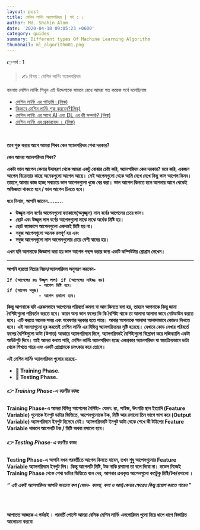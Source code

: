 ```yaml
---
layout: post
title: মেশিন লার্নিং অ্যালগরিদম | পর্ব : ১  
author: Md. Shahin Alom
date: '2020-04-18 09:05:23 +0600'
category: guides
summary: Different types Of Machine Learning Algorithm
thumbnail: ml_algorithm01.png
---
```


👉পর্ব : 1
> ✍ বিষয় : মেশিন লার্নিং অ্যালগরিদম


<p> বাংলায় মেশিন লার্নিং শিখুন এই উদ্দেশ্যকে সামনে রেখে আমরা গত কয়েক পর্বে বলেছিলাম  <p>
<ul>
  <li> <a href="https://jahidme.github.io/banglablog/ML%20basic/2019-07-07-ml_basic-ml_landscape/" >মেশিন লার্নিং এর পটভূমি।(লিঙ্ক)</a> </li>
  <li> <a href="https://jahidme.github.io/banglablog/foundation-part_one/" >কিভাবে মেশিন লার্নিং শুরু করবেন?(লিঙ্ক)</a> </li>
  <li> <a href="https://jahidme.github.io/banglablog/ML%20basic/2019-07-21-ml_basic_AI-ML-DL/" >মেশিন লার্নিং এর সাথে AI এবং DL এর কী সম্পর্ক? (লিঙ্ক)</a> </li>
  <li> <a href="https://jahidme.github.io/banglablog/ML%20basic/2019-08-21-ml_basic_classification/" >মেশিন লার্নিং এর প্রকারভেদ । (লিঙ্ক)</a>   </li>  
</ul>       



<br>
<b>

<p> <b>তবে শুরু করার আগে আমরা শিখব কেন অ্যালগরিদম শেখা দরকার?  </b></p>
<p> <b> কেন আমরা অ্যালগরিদম শিখব?</b></p>
  

<p>
একটা ভাল আপেল কেনার উদাহরণ থেকে আমরা একটু বোঝার চেষ্টা করি, অ্যালগরিদম কেন দরকার? মনে করি, একজন আপেল বিক্রেতার কাছে অনেকগুলো আপেল আছে। সেই আপেলগুলো থেকে আমি দেখে দেখে কিছু ভাল আপেল কিনব। তাহলে,আমার কাজ হচ্ছে সবচেয়ে ভাল আপেলগুলো খুজে বের করা।  ভাল আপেল কিনতে হলে আপনার আগে থেকেই অভিজ্ঞতা থাকতে হবে / ভাল আপেল চিনতে হবে। </p>


<p> <b> ধরে নিলাম, আপনি জানেন.........</b></p>
<ul>
    <li>উজ্জ্বল লাল বর্ণের আপেলগুলো ফ্যাকাসে(অনুজ্জ্বল) লাল বর্নের আপেলের চেয়ে ভাল।</li>
    <li>ছোট এবং উজ্জ্বল লাল বর্ণের আপেলগুলো মাঝে মাঝে অর্ধেক মিষ্টি হয়।</li>
    <li>ছোট ফ্যাকাসে আপেলগুলো একদমই মিষ্টি হয় না।</li>
    <li>সবুজ আপেলগুলো অনেক রসপূর্ণ হয় এবং</li>
    <li>সবুজ আপেলগুলো লাল আপেলগুলোর চেয়ে বেশী স্বাদের হয়।</li>
</ul>

<p>এখন যদি আপনাকে জিজ্ঞাসা করা হয় ভাল আপেল পছন্দ করার জন্য একটি কম্পিউটার প্রোগ্রাম লেখেন। <hr>
আপনি হয়তো নিচের নিয়ম/অ্যালগরিদম অনুসরণ করবেন-</p>

```
If (আপেলের রংঃ উজ্জ্বল লাল) if (আপেলের সাইজঃ বড়)
            - আপেল মিষ্টি হবে।
if (আপেল সবুজ)
            - আপেল রসালো হবে।
```

<p>কিন্তু আপনাকে যদি এরকমভাবে আপেলের পরিবর্তে কমলা বা আম কিনতে বলা হয়, তাহলে আপনাকে কিন্তু জানা বৈশিষ্ট্যগুলো পরিবর্তন করতে হবে। কারন অন্য ভাল ফলের কি কি বৈশিষ্ট্য থাকে তা আলাদা আলাদা ভাবে নোটডাউন করতে হবে। এটি করতে অনেক সময় এবং গবেষণার দরকার হতে পারে। আবার আপনাকে আলাদা আলাদাভাবে কোডও লিখতে হবে।
এই সমস্যাগুলো দূর করতেই মেশিন লার্নিং এর বিভিন্ন অ্যালগরিদমের সৃষ্টি হয়েছে। যেখানে কোড লেখার পরিবর্তে ফলের বৈশিষ্টগুলো ডাটা (উপাত্ত) আকারে অ্যালগরিদমে দিলে, অ্যালগরিদমই বৈশিষ্ট্যগুলো বিশ্লেষণ করে লজিক্যালি একটা আউটপুট দিবে।
তাই আমরা বলতে পারি, মেশিন লার্নিং অ্যালগরিদম হচ্ছে একপ্রকার অ্যালগরিদম যা স্বয়ংক্রিয়ভাবে ডাটা থেকে শিখতে পারে এবং একটি প্রোগ্রামকে চমৎকার করে তোলে। </p>





<p> <b> এই মেশিন লার্নিং অ্যালগরিদম গুলোর রয়েছে-</b></p>
<ul>
    <li>	Training Phase.</li>
    <li>	Testing Phase.</li>
</ul>


<h5> 👉 Training Phase-এ করনীয় কাজ: </h5>
<p>
Training Phase-এ আমরা বিভিন্ন আপেলের বৈশিষ্ট্য- যেমন: রং, সাইজ, উৎপত্তি স্থান ইত্যাদি (Feature Variable) গুলোকে ইনপুট ডাটার ভিত্তিতে, আপেলগুলোকে টক, মিষ্টি আর রসালো তিন ভাগে ভাগ করে (Output Variable) অ্যালগরিদমে ইনপুট হিসেবে দেই। অ্যালগরিদমটি ইনপুট ডাটা থেকে শেখে কী টাইপের Feature Variable থাকলে আপেলটি টক / মিষ্টি অথবা রসালো হবে। </p>


<h5> 👉 Testing Phase-এ করণীয় কাজ: </h5>
<p>
Testing Phase-এ আপনি যখন পরবর্তীতে আপেল কিনতে যাবেন, তখন শুধু আপেলগুলোর Feature Variable অ্যালগরিদমে ইনপুট দিব। কিন্তু আপেলটি মিষ্টি, টক নাকি রসালো তা বলে দিবো না। মডেল নিজেই Training Phase থেকে শেখা ডাটার ভিত্তিতে বলে দেয়, আপনার ক্রয়কৃত আপেলগুলো কতটুকু মিষ্টি/টক/রসালো ।
 </p>


<b><i> “ এই একই অ্যালগরিদম আপনি অন্যান্য ফল (যেমন- কমলা, কলা ও আম)কেনার ক্ষেত্রেও কিন্তু  প্রয়োগ করতে পারেন ” </i></b>


<br>
<br>
<p> আপাতত আজকে এ পর্যন্তই । পরবর্তী  পোস্টে আমরা বেসিক মেশিন লার্নিং এলগোরিদম গুলো নিয়ে ধাপে ধাপে বিস্তারিত আলোচনা করবো </p>
